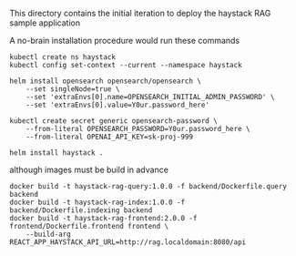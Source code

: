 
This directory contains the initial iteration to deploy the haystack RAG sample application

A no-brain installation procedure would run these commands
```
kubectl create ns haystack
kubectl config set-context --current --namespace haystack

helm install opensearch opensearch/opensearch \
    --set singleNode=true \
    --set 'extraEnvs[0].name=OPENSEARCH_INITIAL_ADMIN_PASSWORD' \
    --set 'extraEnvs[0].value=Y0ur.password_here'

kubectl create secret generic opensearch-password \
    --from-literal OPENSEARCH_PASSWORD=Y0ur.password_here \
    --from-literal OPENAI_API_KEY=sk-proj-999

helm install haystack .
```
although images must be build in advance
```
docker build -t haystack-rag-query:1.0.0 -f backend/Dockerfile.query backend
docker build -t haystack-rag-index:1.0.0 -f backend/Dockerfile.indexing backend
docker build -t haystack-rag-frontend:2.0.0 -f frontend/Dockerfile.frontend frontend \
    --build-arg REACT_APP_HAYSTACK_API_URL=http://rag.localdomain:8080/api
```

